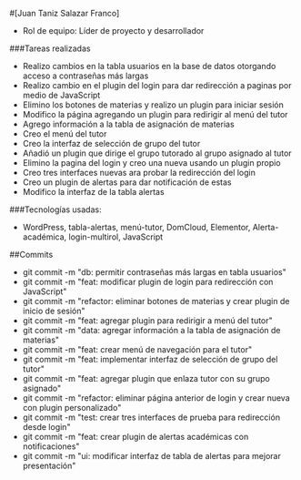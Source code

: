
#[Juan Taniz Salazar Franco]
- Rol de equipo: Líder de proyecto y desarrollador

###Tareas realizadas
- Realizo cambios en la tabla usuarios en la base de datos otorgando acceso a contraseñas más largas 
- Realizo cambio en el plugin del login para dar redirección a paginas por medio de JavaScript
- Elimino los botones de materias y realizo un plugin para iniciar sesión
- Modifico la página agregando un plugin para redirigir al menú del tutor
- Agrego información a la tabla de asignación de materias
- Creo el menú del tutor
- Creo la interfaz de selección de grupo del tutor
- Añadió un plugin que dirige el grupo tutorado al grupo asignado al tutor
- Elimino la pagina del login y creo una nueva usando un plugin propio
- Creo tres interfaces nuevas ara probar la redirección del login
- Creo un plugin de alertas para dar notificación de estas
- Modifico la interfaz de la tabla alertas

###Tecnologías usadas: 
- WordPress, tabla-alertas, menú-tutor, DomCloud, Elementor, Alerta-académica, login-multirol, JavaScript

##Commits
- git commit -m "db: permitir contraseñas más largas en tabla usuarios"
- git commit -m "feat: modificar plugin de login para redirección con JavaScript"
- git commit -m "refactor: eliminar botones de materias y crear plugin de inicio de sesión"
- git commit -m "feat: agregar plugin para redirigir a menú del tutor"
- git commit -m "data: agregar información a la tabla de asignación de materias"
- git commit -m "feat: crear menú de navegación para el tutor"
- git commit -m "feat: implementar interfaz de selección de grupo del tutor"
- git commit -m "feat: agregar plugin que enlaza tutor con su grupo asignado"
- git commit -m "refactor: eliminar página anterior de login y crear nueva con plugin personalizado"
- git commit -m "test: crear tres interfaces de prueba para redirección desde login"
- git commit -m "feat: crear plugin de alertas académicas con notificaciones"
- git commit -m "ui: modificar interfaz de tabla de alertas para mejorar presentación"
